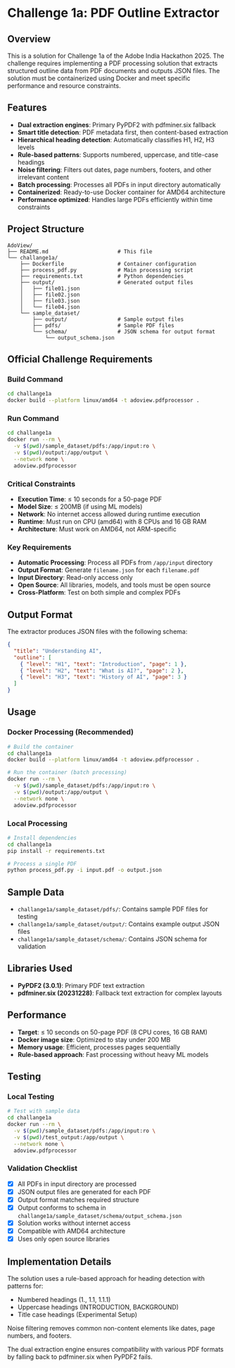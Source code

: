 # Challenge 1a: PDF Outline Extractor

## Overview
This is a solution for Challenge 1a of the Adobe India Hackathon 2025. The challenge requires implementing a PDF processing solution that extracts structured outline data from PDF documents and outputs JSON files. The solution must be containerized using Docker and meet specific performance and resource constraints.

## Features

- **Dual extraction engines**: Primary PyPDF2 with pdfminer.six fallback
- **Smart title detection**: PDF metadata first, then content-based extraction
- **Hierarchical heading detection**: Automatically classifies H1, H2, H3 levels
- **Rule-based patterns**: Supports numbered, uppercase, and title-case headings
- **Noise filtering**: Filters out dates, page numbers, footers, and other irrelevant content
- **Batch processing**: Processes all PDFs in input directory automatically
- **Containerized**: Ready-to-use Docker container for AMD64 architecture
- **Performance optimized**: Handles large PDFs efficiently within time constraints

## Project Structure

```
AdoView/
├── README.md                      # This file
└── challange1a/
    ├── Dockerfile                 # Container configuration
    ├── process_pdf.py             # Main processing script
    ├── requirements.txt           # Python dependencies
    ├── output/                    # Generated output files
    │   ├── file01.json
    │   ├── file02.json
    │   ├── file03.json
    │   └── file04.json
    └── sample_dataset/
        ├── output/                # Sample output files
        ├── pdfs/                  # Sample PDF files
        └── schema/                # JSON schema for output format
            └── output_schema.json
```

## Official Challenge Requirements

### Build Command
```bash
cd challange1a
docker build --platform linux/amd64 -t adoview.pdfprocessor .
```

### Run Command
```bash
cd challange1a
docker run --rm \
  -v $(pwd)/sample_dataset/pdfs:/app/input:ro \
  -v $(pwd)/output:/app/output \
  --network none \
  adoview.pdfprocessor
```

### Critical Constraints
- **Execution Time**: ≤ 10 seconds for a 50-page PDF
- **Model Size**: ≤ 200MB (if using ML models)
- **Network**: No internet access allowed during runtime execution
- **Runtime**: Must run on CPU (amd64) with 8 CPUs and 16 GB RAM
- **Architecture**: Must work on AMD64, not ARM-specific

### Key Requirements
- **Automatic Processing**: Process all PDFs from `/app/input` directory
- **Output Format**: Generate `filename.json` for each `filename.pdf`
- **Input Directory**: Read-only access only
- **Open Source**: All libraries, models, and tools must be open source
- **Cross-Platform**: Test on both simple and complex PDFs

## Output Format

The extractor produces JSON files with the following schema:

```json
{
  "title": "Understanding AI",
  "outline": [
    { "level": "H1", "text": "Introduction", "page": 1 },
    { "level": "H2", "text": "What is AI?", "page": 2 },
    { "level": "H3", "text": "History of AI", "page": 3 }
  ]
}
```

## Usage

### Docker Processing (Recommended)

```bash
# Build the container
cd challange1a
docker build --platform linux/amd64 -t adoview.pdfprocessor .

# Run the container (batch processing)
docker run --rm \
  -v $(pwd)/sample_dataset/pdfs:/app/input:ro \
  -v $(pwd)/output:/app/output \
  --network none \
  adoview.pdfprocessor
```

### Local Processing

```bash
# Install dependencies
cd challange1a
pip install -r requirements.txt

# Process a single PDF
python process_pdf.py -i input.pdf -o output.json
```

## Sample Data

- `challange1a/sample_dataset/pdfs/`: Contains sample PDF files for testing
- `challange1a/sample_dataset/output/`: Contains example output JSON files
- `challange1a/sample_dataset/schema/`: Contains JSON schema for validation

## Libraries Used

- **PyPDF2 (3.0.1)**: Primary PDF text extraction
- **pdfminer.six (20231228)**: Fallback text extraction for complex layouts

## Performance

- **Target**: ≤ 10 seconds on 50-page PDF (8 CPU cores, 16 GB RAM)
- **Docker image size**: Optimized to stay under 200 MB
- **Memory usage**: Efficient, processes pages sequentially
- **Rule-based approach**: Fast processing without heavy ML models

## Testing

### Local Testing
```bash
# Test with sample data
cd challange1a
docker run --rm \
  -v $(pwd)/sample_dataset/pdfs:/app/input:ro \
  -v $(pwd)/test_output:/app/output \
  --network none \
  adoview.pdfprocessor
```

### Validation Checklist
- [x] All PDFs in input directory are processed
- [x] JSON output files are generated for each PDF
- [x] Output format matches required structure
- [x] Output conforms to schema in `challange1a/sample_dataset/schema/output_schema.json`
- [x] Solution works without internet access
- [x] Compatible with AMD64 architecture
- [x] Uses only open source libraries

## Implementation Details

The solution uses a rule-based approach for heading detection with patterns for:
- Numbered headings (1., 1.1, 1.1.1)
- Uppercase headings (INTRODUCTION, BACKGROUND)
- Title case headings (Experimental Setup)

Noise filtering removes common non-content elements like dates, page numbers, and footers.

The dual extraction engine ensures compatibility with various PDF formats by falling back to pdfminer.six when PyPDF2 fails.
